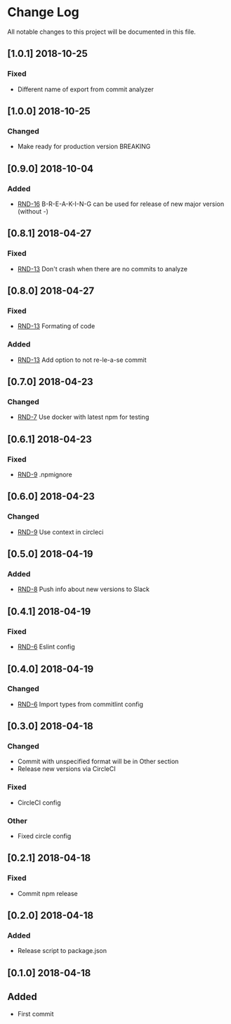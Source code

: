 # Change Log
All notable changes to this project will be documented in this file.

## [1.0.1] 2018-10-25
### Fixed
- Different name of export from commit analyzer

## [1.0.0] 2018-10-25
### Changed
- Make ready for production version BREAKING

## [0.9.0] 2018-10-04
### Added
- [RND-16](https://socifi.atlassian.net/browse/RND-16) B-R-E-A-K-I-N-G can be used for release of new major version (without -)

## [0.8.1] 2018-04-27
### Fixed
- [RND-13](https://socifi.atlassian.net/browse/RND-13) Don't crash when there are no commits to analyze

## [0.8.0] 2018-04-27
### Fixed
- [RND-13](https://socifi.atlassian.net/browse/RND-13) Formating of code

### Added
- [RND-13](https://socifi.atlassian.net/browse/RND-13) Add option to not re-le-a-se commit

## [0.7.0] 2018-04-23
### Changed
- [RND-7](https://socifi.atlassian.net/browse/RND-7) Use docker with latest npm for testing

## [0.6.1] 2018-04-23
### Fixed
- [RND-9](https://socifi.atlassian.net/browse/RND-9) .npmignore

## [0.6.0] 2018-04-23
### Changed
- [RND-9](https://socifi.atlassian.net/browse/RND-9) Use context in circleci

## [0.5.0] 2018-04-19
### Added
- [RND-8](https://socifi.atlassian.net/browse/RND-8) Push info about new versions to Slack

## [0.4.1] 2018-04-19
### Fixed
- [RND-6](https://socifi.atlassian.net/browse/RND-6) Eslint config

## [0.4.0] 2018-04-19
### Changed
- [RND-6](https://socifi.atlassian.net/browse/RND-6) Import types from commitlint config

## [0.3.0] 2018-04-18
### Changed
- Commit with unspecified format will be in Other section
- Release new versions via CircleCI

### Fixed
- CircleCI config

### Other
- Fixed circle config

## [0.2.1] 2018-04-18
### Fixed
- Commit npm release

## [0.2.0] 2018-04-18
### Added
- Release script to package.json

## [0.1.0] 2018-04-18
## Added
- First commit

